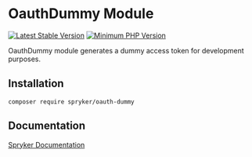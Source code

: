 # OauthDummy Module
[![Latest Stable Version](https://poser.pugx.org/spryker/oauth-dummy/v/stable.svg)](https://packagist.org/packages/spryker/oauth-dummy)
[![Minimum PHP Version](https://img.shields.io/badge/php-%3E%3D%208.3-8892BF.svg)](https://php.net/)

OauthDummy module generates a dummy access token for development purposes.

## Installation

```
composer require spryker/oauth-dummy
```

## Documentation

[Spryker Documentation](https://docs.spryker.com)
